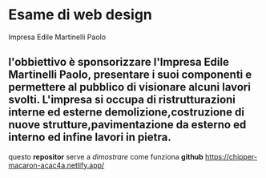 # Esame di web design

Impresa Edile Martinelli Paolo

## l'obbiettivo è sponsorizzare l'Impresa Edile Martinelli Paolo, presentare i suoi componenti e permettere al pubblico di visionare alcuni lavori svolti. L'impresa si occupa di ristrutturazioni interne ed esterne demolizione,costruzione di nuove strutture,pavimentazione da esterno ed interno ed infine lavori in pietra. 

questo __repositor__ serve a _dimostrare_ come funziona __github__
https://chipper-macaron-acac4a.netlify.app/
